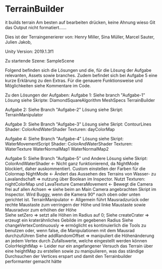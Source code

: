 # TerrainBuilder
it builds terrain
Am besten auf bearbeiten drücken, keine Ahnung wieso Git das Output nicht formatiert......

Dies ist der Terraingenerierer von:
Henry Miller,
Sina Müller,
Marcel Sauter,
Julien Jakob,

Unity Version:
2019.1.3f1

Zu startende Szene:
SampleScene

Folgend befinden sich die Lösungen und die, für die Lösung der Aufgabe relevanten, Assets sowie branches. 
Zudem befindet sich bei Aufgabe 5 eine kurze Erklärung zu den Extras.
Für die genauere Funktionsweise und Möglichkeiten siehe Kommentare im Code.

Zu den Lösungen der Aufgaben:
Aufgabe 1:
Siehe branch "Aufgabe-1"
Lösung siehe 
Skripte:
  DiamondSquareAlgorithm
  MeshSpecs
  TerrainBuilder
  
Aufgabe 2:
Siehe Branch "Aufgabe-2"
Lösung siehe 
Skript:
  TerrainManipulator
  
Aufgabe 3:
Siehe Branch "Aufgabe-3"
Lösung siehe 
Skript:
  ContourLines
Shader:
  ColorAndWaterShader
Texturen:
  dayColorMap
  
Aufgabe 4:
Siehe Branch "Aufgabe-4"
Lösung siehe 
Skript:
  WaterMovementScript
Shader:
  ColorAndWaterShader
Texturen:
  WaterTexture
  WaterNormalMap1
  WaterNormalMap2
  
Aufgabe 5:
Siehe Branch "Aufgabe-5" und Andere
Lösung siehe Skript:
  ColorAndWaterShader <- Nicht ganz funktionierend, da NightMode blockiert, daher auskommentiert. Custom einstellen der Farben für die                            Colormap
  NightMode           <- Ändert das Aussehen des Terrains von Wasser- zu Lavalandschaft => nutzung über Boolean im Inspector.
                         Nutzt Texturen: nightColorMap und LavaTexture
  CameraMovement      <- Bewegt die Camera frei auf allen Achsen => siehe beim an Main Camera angebrachten Skript im Inspector.
                         Wird Buggy, wenn die Kamera 90° nach oben oder unten gerichtet ist.
  TerrainManipulator  <- Allgemein führt Mausradzurück oder rechte Maustaste zum verringern der Höhe und linke Maustaste sowie                                    Mausradvor zum erhöhen der Höhe  
                         Siehe setZero => setzt alle Höhen im Radius auf 0;
                         Siehe createCrater => erzeugt ein kraterähnliches Gebilde im gegebenen Radius
                         Siehe changeVertexContinuously => ermöglicht es kontinuierlich die Tools zu benutzen oder, wenn false, die                                                                 Manipulationen mit dem Mausrad durchzuführen
                         Siehe addRandomOffset  => manipuliert die Höhenänderung an jedem Vertex durch Zufallswerte, welche eingestellt                                                    werden können
  ColorHeightMap      <- Leider nur ein angefangener Versuch das Terrain über eine heightMap zu erstellen sowie zu manipulieren, was das                          ständige Durchsuchen der Vertices erspart und damit den Terrainbuilder performanter gemacht hätte
                          
